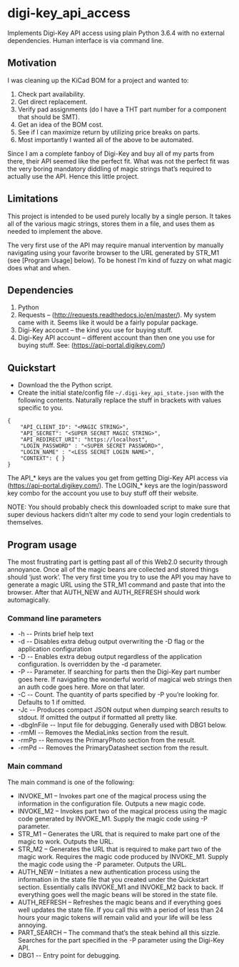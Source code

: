 # digi-key_api_access
Implements Digi-Key API access using plain Python 3.6.4 with no external dependencies.  Human interface is via command line.

## Motivation
I was cleaning up the KiCad BOM for a project and wanted to:
1. Check part availability.
1. Get direct replacement.
1. Verify pad assignments (do I have a THT part number for a component that should be SMT).
1. Get an idea of the BOM cost.
1. See if I can maximize return by utilizing price breaks on parts.
1. Most importantly I wanted all of the above to be automated.

Since I am a complete fanboy of Digi-Key and buy all of my parts from there, their API seemed like the perfect fit.  What was not the perfect fit was the very boring mandatory diddling of magic strings that’s required to actually use the API.  Hence this little project.

## Limitations
This project is intended to be used purely locally by a single person.  It takes all of the various magic strings, stores them in a file, and uses them as needed to implement the above.

The very first use of the API may require manual intervention by manually navigating using your favorite browser to the URL generated by STR_M1 (see [Program Usage] below).  To be honest I’m kind of fuzzy on what magic does what and when.

## Dependencies
1. Python
1. Requests – (http://requests.readthedocs.io/en/master/).  My system came with it.  Seems like it would be a fairly popular package.
1. Digi-Key account – the kind you use for buying stuff.
1. Digi-Key API account – different account than then one you use for buying stuff.  See: (https://api-portal.digikey.com/)

## Quickstart
+ Download the the Python script.
+ Create the initial state/config file `~/.digi-key_api_state.json` with the following contents.  Naturally replace the stuff in brackets with values specific to you.

```
{
 	"API_CLIENT_ID": "<MAGIC STRING>",
 	"API_SECRET": "<SUPER SECRET MAGIC STRING>",
 	"API_REDIRECT_URI": "https://localhost",
 	"LOGIN_PASSWORD" : "<SUPER SECRET PASSWORD>",
 	"LOGIN_NAME" : "<LESS SECRET LOGIN NAME>",
 	"CONTEXT": { }
}
```

The API_* keys are the values you get from getting Digi-Key API access via  (https://api-portal.digikey.com/).  The LOGIN_* keys are the login/password key combo for the account you use to buy stuff off their website.

NOTE: You should probably check this downloaded script to make sure that super devious hackers didn’t alter my code to send your login credentials to themselves.

## Program usage
The most frustrating part is getting past all of this Web2.0 security through annoyance.  Once all of the magic beans are collected and stored things should ‘just work’.  The very first time you try to use the API you may have to generate a magic URL using the STR_M1 command and paste that into the browser.  After that AUTH_NEW and AUTH_REFRESH should work automagically.

### Command line parameters
+ -h -- Prints  brief help text
+ -d -- Disables extra debug output overwriting the -D flag or the application configuration
+ -D -- Enables extra debug output regardless of the application configuration.  Is overridden by the -d parameter.
+ -P -- Parameter.  If searching for parts then the Digi-Key part number goes here.  If navigating the wonderful world of magical web strings then an auth code goes here.  More on that later.
+ -C -- Count.  The quantity of parts specified by -P you’re looking for.  Defaults to 1 if omitted.
+ -Jc -- Produces compact JSON output when dumping search results to stdout.  If omitted the output if formatted all pretty like.
+ -dbgInFile -- Input file for debugging.  Generally used with DBG1 below.
+ -rmMl -- Removes the MediaLinks section from the result.
+ -rmPp -- Removes the PrimaryPhoto section from the result.
+ -rmPd -- Removes the PrimaryDatasheet section from the result.

### Main command
The main command is one of the following:
+ INVOKE_M1 – Invokes part one of the magical process using the information in the configuration file.  Outputs a new magic code.
+ INVOKE_M2 – Invokes part two of the magical process using the magic code generated by INVOKE_M1.  Supply the magic code using -P parameter.
+ STR_M1 – Generates the URL that is required to make part one of the magic to work.  Outputs the URL.
+ STR_M2 – Generates the URL that is required to make part two of the magic work.  Requires the magic code produced by INVOKE_M1.  Supply the magic code using the -P parameter.  Outputs the URL.
+ AUTH_NEW – Initiates a new authentication process using the information in the state file that you created under the Quickstart section.  Essentially calls INVOKE_M1 and INVOKE_M2 back to back.  If everything goes well the magic beans will be stored in the state file.
+ AUTH_REFRESH – Refreshes the magic beans and if everything goes well updates the state file.  If you call this with a period of less than 24 hours your magic tokens will remain valid and your life will be less annoying.
+ PART_SEARCH – The command that’s the steak behind all this sizzle.  Searches for the part specified in the -P parameter using the Digi-Key API.
+ DBG1 -- Entry point for debugging.

